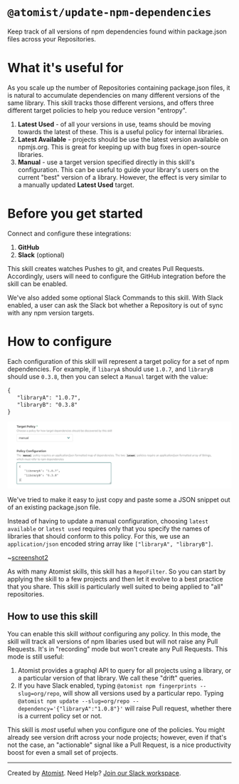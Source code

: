 # `@atomist/update-npm-dependencies`

<!---atomist-skill-readme:start--->

Keep track of all versions of npm dependencies found within package.json files across your Repositories.

# What it's useful for

As you scale up the number of Repositories containing package.json files, it is natural to accumulate
dependencies on many different versions of the same library.  This skill tracks those different versions, 
and offers three different target policies to help you reduce version "entropy".

1.  **Latest Used** - of all your versions in use, teams should be moving towards the latest of these.  This is a 
    useful policy for internal libraries.
2.  **Latest Available** - projects should be use the latest version available on npmjs.org.  This is great for keeping
    up with bug fixes in open-source libraries.
3.  **Manual** - use a target version specified directly in this skill's configuration.  This can be useful to guide
    your library's users on the current "best" version of a library.  However, the effect is very similar
    to a manually updated **Latest Used** target.

# Before you get started

Connect and configure these integrations:

1. **GitHub**
2. **Slack** (optional)

This skill creates watches Pushes to git, and creates Pull Requests.  Accordingly, users will need to configure 
the GitHub integration before the skill can be enabled.  

We've also added some optional Slack Commands to this skill.  With Slack enabled, a user can ask the Slack bot
whether a Repository is out of sync with any npm version targets.

# How to configure

Each configuration of this skill will represent a target policy for a set of npm dependencies.  For example, if `libaryA` 
should use `1.0.7`, and `libraryB` should use `0.3.8`, then you can select a `Manual` target with the value:

```
{
   "libraryA": "1.0.7",
   "libraryB": "0.3.8"
}
```

![screenshot1](docs/image/screenshot1.png)

We've tried to make it easy to just copy and paste some a JSON snippet out of an existing package.json file.

Instead of having to update a manual configuration, choosing `latest available` or `latest used` requires only that
you specify the names of libraries that should conform to this policy.  For this, we use an `application/json` encoded 
string array like `["libraryA", "libraryB"]`.

~[screenshot2](docs/image/screenshot2.png)

As with many Atomist skills, this skill has a `RepoFilter`.  So you can start by applying the skill to a few projects 
and then let it evolve to a best practice that you share.  This skill is particularly well suited to being applied to
"all" repositories.

## How to use this skill

You can enable this skill _without_ configuring any policy.  In this mode, the skill will track all versions of 
npm libaries used but will not raise any Pull Requests.  It's in "recording" mode but won't create any
Pull Requests.  This mode is still useful:

1.  Atomist provides a graphql API to query for all projects using a library, or a
    particular version of that library.  We call these "drift" queries.
2.  If you have Slack enabled, typing `@atomist npm fingerprints --slug=org/repo`, will 
    show all versions used by a particular repo.  Typing 
    `@atomist npm update --slug=org/repo --dependency='{"libraryA":"1.0.8"}'` will raise
    Pull request, whether there is a current policy set or not.
    
This skill is _most_ useful when you configure one of the policies.  You might already see
version drift across your node projects; however, even if that's not the case, an "actionable" signal
like a Pull Request, is a nice productivity boost for even a small set of projects.  

<!---atomist-skill-readme:end--->

---

Created by [Atomist][atomist].
Need Help?  [Join our Slack workspace][slack].

[atomist]: https://atomist.com/ (Atomist - How Teams Deliver Software)
[slack]: https://join.atomist.com/ (Atomist Community Slack) 
